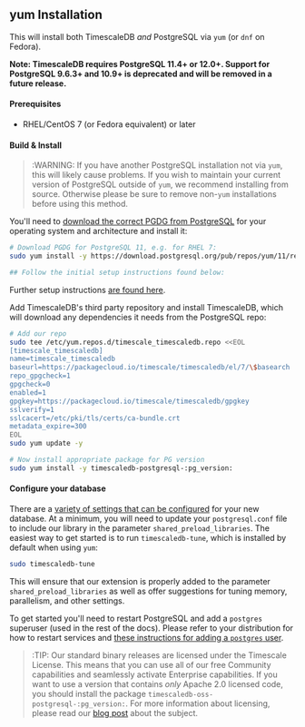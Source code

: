 ## yum Installation [](installation-yum)

This will install both TimescaleDB *and* PostgreSQL via `yum`
(or `dnf` on Fedora).

**Note: TimescaleDB requires PostgreSQL 11.4+ or 12.0+. Support for
PostgreSQL 9.6.3+ and 10.9+ is deprecated and will be removed in a
future release.**

#### Prerequisites

- RHEL/CentOS 7 (or Fedora equivalent) or later

#### Build & Install

>:WARNING: If you have another PostgreSQL installation not
via `yum`, this will likely cause problems.
If you wish to maintain your current version of PostgreSQL outside of `yum`,
we recommend installing from source.  Otherwise please be
sure to remove non-`yum` installations before using this method.

You'll need to [download the correct PGDG from PostgreSQL][pgdg] for
your operating system and architecture and install it:
```bash
# Download PGDG for PostgreSQL 11, e.g. for RHEL 7:
sudo yum install -y https://download.postgresql.org/pub/repos/yum/11/redhat/rhel-7-x86_64/pgdg-redhat-repo-latest.noarch.rpm

## Follow the initial setup instructions found below:
```

Further setup instructions [are found here][yuminstall].

Add TimescaleDB's third party repository and install TimescaleDB,
which will download any dependencies it needs from the PostgreSQL repo:
```bash
# Add our repo
sudo tee /etc/yum.repos.d/timescale_timescaledb.repo <<EOL
[timescale_timescaledb]
name=timescale_timescaledb
baseurl=https://packagecloud.io/timescale/timescaledb/el/7/\$basearch
repo_gpgcheck=1
gpgcheck=0
enabled=1
gpgkey=https://packagecloud.io/timescale/timescaledb/gpgkey
sslverify=1
sslcacert=/etc/pki/tls/certs/ca-bundle.crt
metadata_expire=300
EOL
sudo yum update -y

# Now install appropriate package for PG version
sudo yum install -y timescaledb-postgresql-:pg_version:
```

#### Configure your database

There are a [variety of settings that can be configured][config] for your
new database. At a minimum, you will need to update your `postgresql.conf`
file to include our library in the parameter `shared_preload_libraries`.
The easiest way to get started is to run `timescaledb-tune`, which is
installed by default when using `yum`:
```bash
sudo timescaledb-tune
```

This will ensure that our extension is properly added to the parameter
`shared_preload_libraries` as well as offer suggestions for tuning memory,
parallelism, and other settings.

To get started you'll need to restart PostgreSQL and add
a `postgres` superuser (used in the rest of the docs). Please
refer to your distribution for how to restart services and
[these instructions for adding a `postgres` user][createuser].

>:TIP: Our standard binary releases are licensed under the Timescale License.
This means that you can use all of our free Community capabilities and
seamlessly activate Enterprise capabilities.
If you want to use a version that contains _only_ Apache 2.0 licensed
code, you should install the package `timescaledb-oss-postgresql-:pg_version:`.
For more information about licensing, please read our [blog post][blog-post]
about the subject.

[pgdg]: https://yum.postgresql.org/repopackages.php
[yuminstall]: https://wiki.postgresql.org/wiki/YUM_Installation
[config]: /getting-started/configuring
[createuser]: http://suite.opengeo.org/docs/latest/dataadmin/pgGettingStarted/firstconnect.html
[blog-post]: https://www.timescale.com/blog/how-we-are-building-an-open-source-business-a7701516a480
